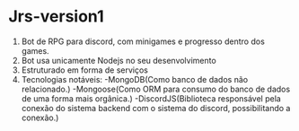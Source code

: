 # Jrs-version1
1. Bot de RPG para discord, com minigames e progresso dentro dos games.
2. Bot usa unicamente Nodejs no seu desenvolvimento
3. Estruturado em forma de serviços
4. Tecnologias notáveis:
-MongoDB(Como banco de dados não relacionado.)
-Mongoose(Como ORM para consumo do banco de dados de uma forma mais orgânica.)
-DiscordJS(Biblioteca responsável pela conexão do sistema backend com o sistema do discord, possibilitando a conexão.)
